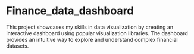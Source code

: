 # Finance_data_dashboard
This project showcases my skills in data visualization by creating an interactive dashboard using popular visualization libraries. The dashboard provides an intuitive way to explore and understand complex financial datasets.
